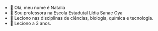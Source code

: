 - 👋 Olá, meu nome é Natalia
- 👀 Sou professora na Escola Estadutal Lídia Sanae Oya
- 🌱 Leciono nas disciplinas de ciências, biologia, química e tecnologia. 
- 💞️ Leciono a 3 anos.
